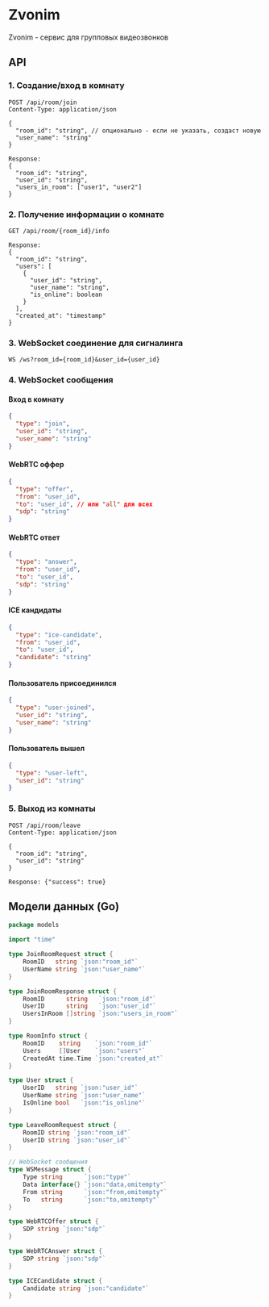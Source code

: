 # Zvonim

Zvonim - сервис для групповых видеозвонков

## API

### 1. Создание/вход в комнату
```
POST /api/room/join
Content-Type: application/json

{
  "room_id": "string", // опционально - если не указать, создаст новую
  "user_name": "string"
}

Response:
{
  "room_id": "string",
  "user_id": "string",
  "users_in_room": ["user1", "user2"]
}
```

### 2. Получение информации о комнате
```
GET /api/room/{room_id}/info

Response:
{
  "room_id": "string",
  "users": [
    {
      "user_id": "string",
      "user_name": "string",
      "is_online": boolean
    }
  ],
  "created_at": "timestamp"
}
```

### 3. WebSocket соединение для сигналинга
```
WS /ws?room_id={room_id}&user_id={user_id}
```

### 4. WebSocket сообщения

#### Вход в комнату
```json
{
  "type": "join",
  "user_id": "string",
  "user_name": "string"
}
```

#### WebRTC оффер
```json
{
  "type": "offer",
  "from": "user_id",
  "to": "user_id", // или "all" для всех
  "sdp": "string"
}
```

#### WebRTC ответ
```json
{
  "type": "answer", 
  "from": "user_id",
  "to": "user_id",
  "sdp": "string"
}
```

#### ICE кандидаты
```json
{
  "type": "ice-candidate",
  "from": "user_id",
  "to": "user_id",
  "candidate": "string"
}
```

#### Пользователь присоединился
```json
{
  "type": "user-joined",
  "user_id": "string",
  "user_name": "string"
}
```

#### Пользователь вышел
```json
{
  "type": "user-left", 
  "user_id": "string"
}
```

### 5. Выход из комнаты
```
POST /api/room/leave
Content-Type: application/json

{
  "room_id": "string",
  "user_id": "string"
}

Response: {"success": true}
```

## Модели данных (Go)

```go
package models

import "time"

type JoinRoomRequest struct {
    RoomID   string `json:"room_id"`
    UserName string `json:"user_name"`
}

type JoinRoomResponse struct {
    RoomID      string   `json:"room_id"`
    UserID      string   `json:"user_id"`
    UsersInRoom []string `json:"users_in_room"`
}

type RoomInfo struct {
    RoomID    string    `json:"room_id"`
    Users     []User    `json:"users"`
    CreatedAt time.Time `json:"created_at"`
}

type User struct {
    UserID   string `json:"user_id"`
    UserName string `json:"user_name"`
    IsOnline bool   `json:"is_online"`
}

type LeaveRoomRequest struct {
    RoomID string `json:"room_id"`
    UserID string `json:"user_id"`
}

// WebSocket сообщения
type WSMessage struct {
    Type string      `json:"type"`
    Data interface{} `json:"data,omitempty"`
    From string      `json:"from,omitempty"`
    To   string      `json:"to,omitempty"`
}

type WebRTCOffer struct {
    SDP string `json:"sdp"`
}

type WebRTCAnswer struct {
    SDP string `json:"sdp"`
}

type ICECandidate struct {
    Candidate string `json:"candidate"`
}
```
